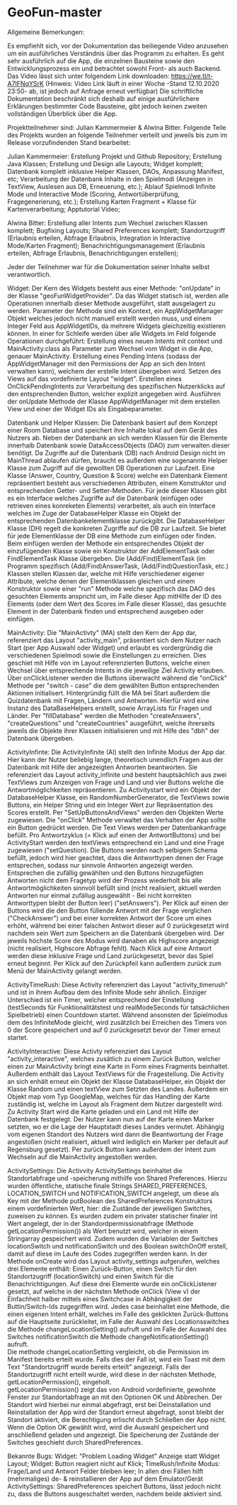 # GeoFun-master

Allgemeine Bemerkungen:

Es empfiehlt sich, vor der Dokumentation das beiliegende Video anzusehen um ein ausführliches Verständnis über das Programm
zu erhalten. Es geht sehr ausführlich auf die App, die einzelnen Bausteine sowie den Entwicklungsprozess ein und betrachtet sowohl Front- als auch Backend.
Das Video lässt sich unter folgendem Link downloaden: https://we.tl/t-A7IFNqYSrK (Hinweis: Video Link läuft in einer Woche -Stand 12.10.2020 23:50- ab, ist jedoch auf Anfrage erneut verfügbar)
Die schriftliche Dokumentation beschränkt sich deshalb auf einige ausführlichere Erklärungen bestimmter Code Bausteine, gibt jedoch keinen zweiten vollständigen Überblick über die App.

Projektteilnehmer sind: Julian Kammermeier & Alwina Bitter. Folgende Teile des Projekts wurden an folgende Teilnehmer verteilt und jeweils bis zum im Release vorzufindenden Stand  bearbeitet:

Julian Kammermeier: Erstellung Projekt und Github Repository; Erstellung Java Klassen; Erstellung und Design alle Layouts; Widget komplett; Datenbank komplett inklusive Helper Klassen, DAOs, Anpassung Manifest, etc; Verarbeitung der Datenbank Inhalte in den Spielmodi (Anzeigen in TextView, Auslesen aus DB, Erneuerung, etc.); Ablauf Spielmodi Infinite Mode und Interactive Mode (Scoring, Antwortüberprüfung, Fragegenerierung, etc.); Erstellung Karten Fragment + Klasse für Kartenverarbeitung; Apptutorial Video;

Alwina Bitter: Erstellung aller Intents zum Wechsel zwischen Klassen komplett; Bugfixing Layouts; Shared Preferences komplett; Standortzugriff (Erlaubnis erteilen, Abfrage Erlaubnis, Integration in Interactive Mode/Karten Fragment); Benachrichtigungsmanagement (Erlaubnis erteilen, Abfrage Erlaubnis, Benachrichtigungen erstellen);

Jeder der Teilnehmer war für die Dokumentation seiner Inhalte selbst verantwortlich.

Widget:
Der Kern des Widgets besteht aus einer Methode: "onUpdate" in der Klasse "geoFunWidgetProvider". Da das Widget statisch ist, werden alle Operationen innerhalb dieser Methode ausgeführt, statt ausgelagert zu werden.
Parameter der Methode sind ein Kontext, ein AppWidgetManager Objekt welches jedoch nicht manuell erstellt werden muss, und einem Integer Feld aus AppWidgetIDs, da mehrere Widgets gleichzeitig existieren können.
In einer for Schleife werden über alle Widgets im Feld folgende Operationen durchgeführt:
Erstellung eines neuen Intents mit context und MainActivity.class als Parameter zum Wechsel vom Widget in die App, genauer MainActivity.
Erstellung eines Pending Intens (sodass der AppWidgetManager mit den Permissions der App an sich den Intent verwalten kann), welchem der erstelle Intent übergeben wird.
Setzen des Views auf das vordefinierte Layout "widget".
Erstellen eines OnClickPendingIntents zur Verarbeitung des spezifischen Nutzerklicks auf den entsprechenden Button, welcher explizit angegeben wird.
Ausführen der onUpdate Methode der Klasse AppWidgetManager mit dem erstellen View und einer der Widget IDs als Eingabeparameter.


Datenbank und Helper Klassen:
Die Datenbank basiert auf dem Konzept einer Room Database und speichert ihre Inhalte lokal auf dem Gerät des Nutzers ab.
Neben der Datenbank an sich werden Klassen für die Elemente innerhalb Datenbank sowie DataAccessObjects (DAO) zum verwalten dieser benötigt. Da Zugriffe auf die Datenbank (DB) nach Android Design nicht im MainThread ablaufen dürfen, braucht es außerdem eine sogenannte Helper Klasse zum Zugriff auf die gewollten DB Operationen zur Laufzeit.
Eine Klasse (Answer, Country, Question & Score) welche ein Datenbank Element repräsentiert besteht aus verschiedenen Attributen, einem Konstruktor und entsprechenden Getter- und Setter-Methoden. Für jede dieser Klassen gibt es ein Interface welches Zugriffe auf die Datenbank (einfügen oder retrieven eines konreketen Elements) verarbeitet, als auch ein Interface welches im Zuge der DatabaseHelper Klasse ein Objekt der entsprechenden Datenbankelementklasse zurückgibt.
Die DatabaseHelper Klasse (DH) regelt die konkreten Zugriffe auf die DB zur Laufzeit. Sie bietet für jede Elementklasse der DB eine Methode zum einfügen oder finden.
Beim einfügen werden der Methode ein entsprechendes Objekt der einzufügenden Klasse sowie ein Konstruktor der AddElementTask oder FindElementTask Klasse übergeben. Die (Add/Find)ElementTask (im Programm spezifisch (Add/Find)AnswerTask, (Add/Find)QuestionTask, etc.) Klassen stellen Klassen dar, welche mit Hilfe verschiedener eigener Attribute, welche denen der Elementklassen gleichen und einem Konstruktor sowie einer "run" Methode welche spezifisch das DAO des gesuchten Elements anspricht um, im Falle dieser App mitHilfe der ID des Elements (oder dem Wert des Scores im Falle dieser Klasse), das gesuchte Element in der Datenbank finden und entsprechend ausgeben oder einfügen.

MainActivity:
Die "MainActivty" (MA) stellt den Kern der App dar, referenziert das Layout "activity_main", präsentiert sich dem Nutzer nach Start (per App Auswahl oder Widget) und erlaubt es vordergründig die verschiedenen Spielmodi sowie die Einstellungen zu erreichen. Dies geschiet mit Hilfe von im Layout referenzierten Buttons, welche einen Wechsel über entsprechende Intents in die jeweilige Ziel Activity erlauben. Über onClickListener werden die Buttons überwacht während die "onClick" Methode per "switch - case" die dem gewählten Button entsprechenden Aktionen initialisert.
Hintergründig füllt die MA bei Start außerdem die Quizdatenbank mit Fragen, Ländern und Antworten. Hierfür wird eine Instanz des DataBaseHelpers erstellt, sowie ArrayLists für Fragen und Länder. Per "fillDatabase" werden die Methoden "createAnswers", "createQuestions" und "createCountries" ausgeführt, welche ihrerseits jeweils die Objekte ihrer Klassen initialisieren und mit Hilfe des "dbh" der Datenbank übergeben.

ActivityInfinte:
Die ActivityInfinite (AI) stellt den Infinite Modus der App dar. Hier kann der Nutzer beliebig lange, theoretisch unendlich Fragen aus der Datenbank mit Hilfe der angezeigten Antworten beantworten. Sie referenziert das Layout activity_infinite und besteht hauptsächlich aus zwei TextViews zum Anzeigen von Frage und Land und vier Buttons welche die Antwortmöglichkeiten repräsentieren.
Zu Activitystart wird ein Objekt der DatabaseHelper Klasse, ein RandomNumberGenerator, die TextViews sowie Buttons, ein Helper String und ein Integer Wert zur Repräsentation des Scores erstellt.
Per "SetUpButtonsAndViews" werden den Objekten Werte zugewiesen. Die "onClick" Methode verwaltet das Verhalten der App sollte ein Button gedrückt werden.
Die Text Views werden per Datenbankanfrage befüllt. Pro Antwortzyklus (= Klick auf einen der AntwortButtons) und bei ActivityStart werden den textViews entsprechend ein Land und eine Frage zugewiesen ("setQuestion).
Die Buttons werden nach selbigem Schema befüllt, jedoch wird hier geachtet, dass die Antworttypen denen der Frage entsprechen, sodass nur sinnvole Antworten angezeigt werden. Entsprechen die zufällig gewählten und den Buttons hinzugefügten Antworten nicht dem Fragetyp wird der Prozess wiederholt bis alle Antwortmöglichkeiten sinnvoll befüllt sind (nicht realisiert, aktuell werden Antworten nur einmal zufällug ausgewählt - Bei nicht korrekten Antworttypen bleibt der Button leer) ("setAnswers").
Per Klick auf einen der Buttons wird die den Button füllende Antwort mit der Frage verglichen ("CheckAnswer") und bei einer korrekten Antwort der Score um eines erhöht, während bei einer falschen Antwort dieser auf 0 zurückgesetzt wird nachdem sein Wert zum Speichern an die Datenbank übergeben wird. Der jeweils höchste Score des Modus wird danaben als Highscore angezeigt (nicht realisiert, Highscore Abfrage fehlt).
Nach Klick auf eine Antwort werden diese inklusive Frage und Land zurückgesetzt, bevor das Spiel erneut beginnt.
Per Klick auf den Zurückpfeil kann außerdem zurück zum Menü der MainActivity gelangt werden.

ActivityTimeRush:
Diese Activity referenziert das Layout "activity_timerush" und ist in ihrem Aufbau dem des Infinite Mode sehr ähnlich. Einziger Unterschied ist ein Timer, welcher entsprechend der Einstellung (testSeconds für Funktionalitätstest und realModeSeconds für tatsächlichen Spielbetrieb) einen Countdown startet. Während ansonsten der Spielmodus dem des InfiniteMode gleicht, wird zusätzlich bei Erreichen des Timers von 0 der Score gespeichert und auf 0 zurückgesetzt bevor der Timer erneut startet.

ActivityInteractive:
Diese Activty referenziert das Layout "activity_interactive", welches zusätlich zu einem Zurück Button, welcher einen zur MainActivity bringt eine Karte in Form eines Fragments beinhaltet. Außerdem enthält das Layout TextViews für die Fragestellung.
Die Activity an sich enhält erneut ein Objekt der Klasse DatabaseHelper, ein Objekt der Klasse Random und einen textView zum Setzten des Landes. Außerdem ein Objekt map vom Typ GoogleMap, welches für das Handling der Karte zuständig ist, welche im Layout als Fragment dem Nutzer dargestellt wird.
Zu Activity Start wird die Karte geladen und ein Land mit Hilfe der Datenbank festgelegt. Der Nutzer kann nun auf der Karte einen Marker setzten, wo er die Lage der Hauptstadt dieses Landes vermutet. Abhängig vom eigenen Standort des Nutzers wird dann die Beantwortung der Frage angestoßen (nicht realisiert, aktuell wird lediglich ein Marker per default auf Regensburg gesetzt).
Per zurück Button kann außerdem der Intent zum Wechseln auf die MainActivity angestoßen werden.

ActivitySettings:
Die Activvity ActivitySettings beinhaltet die Standortabfrage und -speicherung mithilfe von Shared Preferences. Hierzu wurden öffentliche, statische finale Strings SHARED_PREFERENCES, LOCATION_SWITCH und NOTIFICATION_SWITCH angelegt, um diese als Key mit der Methode putBoolean des SharedPreferences Konstruktors einem vordefinierten Wert, hier: die Zustände der jeweiligen Switches, zuweisen zu können. Es wurden zudem ein privater statischer finaler int Wert angelegt, der in der Standordpermissionabfrage (Methode getLocationPermission()) als Wert benutzt wird, welcher in einem Stringarray gespeichert wird. 
Zudem wurden die Variablen der Switches locationSwitch und notificationSwitch und des Boolean switchOnOff erstell, damit auf diese im Laufe des Codes zugegriffen werden kann.
In der Methode onCreate wird das Layout activity_settings aufgerufen, welches drei Elemente enthält: Einen Zurück-Button, einen Switch für den Standortzugriff (locationSwitch) und einen Switch für die Benachrichtigungen. Auf diese drei Elemente wurde ein onClickListener gesetzt, auf welche in der nächsten Methode onClick (View v) der Einfachheit halber mittels eines Switchcase in Abhängigkeit der Buttin/Switch-Ids zugegriffen wird. Jedes case beinhaltet eine Methode, die einen eigenen Intent erhält, welches im Falle des geklickten Zurück-Buttons auf die Hauptseite zurückleitet, im Falle der Auswahl des Locationsswitches die Methode changeLocationSetting() aufruft und im Falle der Auswahl des Switches notificationSwitch die Methode changeNotificationSetting() aufruft.   
Die methode changeLocationSetting vergleicht, ob die Permission im Manifest bereits erteilt wurde. Falls dies der Fall ist, wird ein Toast mit dem Text "Standortzugriff wurde bereits erteilt" angezeigt. Falls der Standortzugriff nicht erteilt wurde, wird diese in der nächsten Methode, getLocationPermission(), eingeholt.  
getLocationPermission() zeigt das von Android vordefinierte, gewohnte Fenster zur Standortabfrage an mit den Optionen OK und Abbrechen. Der Standort wird hierbei nur einmal abgefragt, erst bei Deinstallation und Reinstallation der App wird der Standort erneut abgefragt, sonst bleibt der Standort aktiviert, die Berechtigung erlischt durch Schließen der App nicht. Wenn die Option OK gewählt wird, wird die Auswahl gespeichert und anschließend geladen und angezeigt. Die Speicherung der Zustände der Switches geschieht durch SharedPreferences.  


Bekannte Bugs:
Widget: "Problem Loading Widget" Anzeige statt Widget Layout;
Widget: Button reagiert nicht auf Klick;
TimeRush/Infinite Modus: Frage/Land und Antwort Felder bleiben leer;
In allen drei Fällen hilft (mehrmaliges) de- & reinstallieren der App auf dem Emulator/Gerät
ActivitySettings: SharedPreferences speichert Buttons, lässt jedoch nicht zu, dass die Buttons ausgeschaltet werden, nachdem beide aktiviert sind. 
